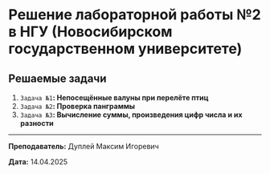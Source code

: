 # Решение лабораторной работы №2 в НГУ (Новосибирском государственном университете)

## Решаемые задачи

1. `Задача №1`**: Непосещённые валуны при перелёте птиц**
2. `Задача №2`**: Проверка панграммы**
3. `Задача №3`**: Вычисление суммы, произведения цифр числа и их разности**

---

**Преподаватель:** Дуплей Максим Игоревич

**Дата:** 14.04.2025
